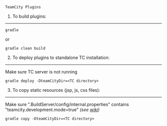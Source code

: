 ~~~~~~~~~~~~~~~~~
TeamCity Plugins
~~~~~~~~~~~~~~~~~


1) To build plugins:
---------------------------------------------------------

    gradle

or

    gradle clean build



2) To deploy plugins to standalone TC installation:
---------------------------------------------------------

 Make sure TC server is not running

    gradle deploy -DteamCityDir=<TC directory>



3) To copy static resources (jsp, js, css files):
---------------------------------------------------------

Make sure ".BuildServer/config/internal.properties" contains "teamcity.development.mode=true" _(see [wiki](http://confluence.jetbrains.net/display/TCD65/Development+Environment))_

    gradle copy -DteamCityDir=<TC directory>
